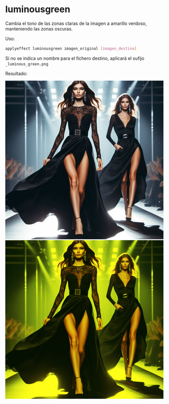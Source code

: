 # luminousgreen

Cambia el tono de las zonas claras de la imagen a amarillo verdoso, manteniendo las zonas oscuras.

Uso:

``` sh
applyeffect luminousgreen imagen_original [imagen_destino]
```

Si no se indica un nombre para el fichero destino, aplicará el sufijo `_luminous_green.png`

Resultado:

![imagen original](../../images/image.jpg)
![luminousgreen](../../images/image_luminous_green.png)
